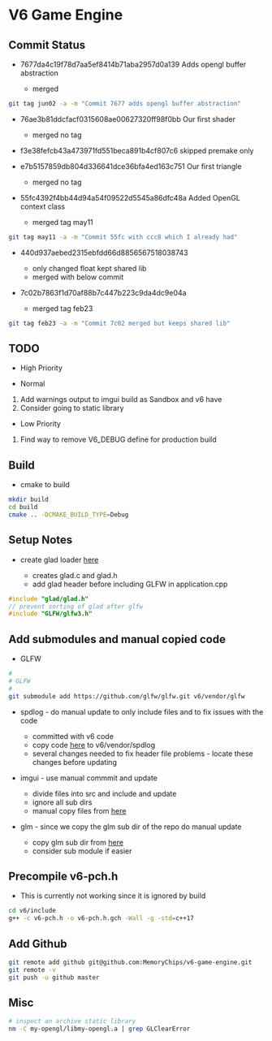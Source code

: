 # V6 Game Engine

## Commit Status

- 7677da4c19f78d7aa5ef8414b71aba2957d0a139 Adds opengl buffer abstraction

  - merged

```bash
git tag jun02 -a -m "Commit 7677 adds opengl buffer abstraction"
```

- 76ae3b81ddcfacf0315608ae00627320ff98f0bb Our first shader

  - merged no tag

- f3e38fefcb43a473971fd551beca891b4cf807c6 skipped premake only

- e7b5157859db804d336641dce36bfa4ed163c751 Our first triangle

  - merged no tag

- 55fc4392f4bb44d94a54f09522d5545a86dfc48a Added OpenGL context class

  - merged tag may11

```bash
git tag may11 -a -m "Commit 55fc with ccc8 which I already had"
```

- 440d937aebed2315ebfdd66d8856567518038743

  - only changed float kept shared lib
  - merged with below commit

- 7c02b7863f1d70af88b7c447b223c9da4dc9e04a

  - merged tag feb23

```bash
git tag feb23 -a -m "Commit 7c02 merged but keeps shared lib"
```

## TODO

- High Priority

- Normal

1. Add warnings output to imgui build as Sandbox and v6 have
1. Consider going to static library

- Low Priority

1. Find way to remove V6_DEBUG define for production build

## Build

- cmake to build

```bash
mkdir build
cd build
cmake .. -DCMAKE_BUILD_TYPE=Debug
```

## Setup Notes

- create glad loader [here](https://glad.dav1d.de/)

  - creates glad.c and glad.h
  - add glad header before including GLFW in application.cpp

```c++
#include "glad/glad.h"
// prevent sorting of glad after glfw
#include "GLFW/glfw3.h"
```

## Add submodules and manual copied code

- GLFW

```bash
#
# GLFW
#
git submodule add https://github.com/glfw/glfw.git v6/vendor/glfw
```

- spdlog - do manual update to only include files and to fix issues with the code

  - committed with v6 code
  - copy code [here](https://github.com/gabime/spdlog.git) to v6/vendor/spdlog
  - several changes needed to fix header file problems - locate these changes before updating

- imgui - use manual commmit and update

  - divide files into src and include and update
  - ignore all sub dirs
  - manual copy files from [here](https://github.com/ocornut/imgui)

- glm - since we copy the glm sub dir of the repo do manual update

  - copy glm sub dir from [here](https://github.com/g-truc/glm/tree/master/glm)
  - consider sub module if easier

## Precompile v6-pch.h

- This is currently not working since it is ignored by build

```bash
cd v6/include
g++ -c v6-pch.h -o v6-pch.h.gch -Wall -g -std=c++17
```

## Add Github

```bash
git remote add github git@github.com:MemoryChips/v6-game-engine.git
git remote -v
git push -u github master
```

## Misc

```bash
# inspect an archive static library
nm -C my-opengl/libmy-opengl.a | grep GLClearError
```
